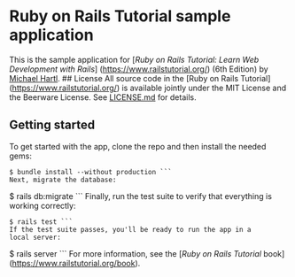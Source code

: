# Ruby on Rails Tutorial sample application

This is the sample application for [*Ruby on Rails Tutorial:
Learn Web Development with Rails*] (https://www.railstutorial.org/) (6th Edition)
by [Michael Hartl](https://www.michaelhartl.com/). ## License
All source code in the [Ruby on Rails Tutorial] (https://www.railstutorial.org/)
is available jointly under the MIT License and the Beerware License. See
[LICENSE.md](LICENSE.md) for details.

## Getting started

To get started with the app, clone the repo and then install
the needed gems:

````
$ bundle install --without production ```
Next, migrate the database:
````

$ rails db:migrate ```
Finally, run the test suite to verify that everything is
working correctly:

````
$ rails test ```
If the test suite passes, you'll be ready to run the app in a
local server:
````

$ rails server ```
For more information, see the
[*Ruby on Rails Tutorial* book] (https://www.railstutorial.org/book).
